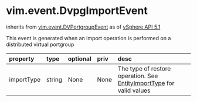 vim.event.DvpgImportEvent
=========================
inherits from [vim.event.DVPortgroupEvent](docs/vim.event.DVPortgroupEvent.md)
as of [vSphere API 5.1](vim.version.md#vim.version.version8)


This event is generated when an import operation is  performed on a distributed virtual portgroup

| property | type | optional | priv | desc |
|:---------|:-----|:---------|:-----|:-----|
| importType | string | None | None | The type of restore operation. See  <a href="vim.dvs.EntityBackup.ImportType.md">EntityImportType</a> for valid values |



